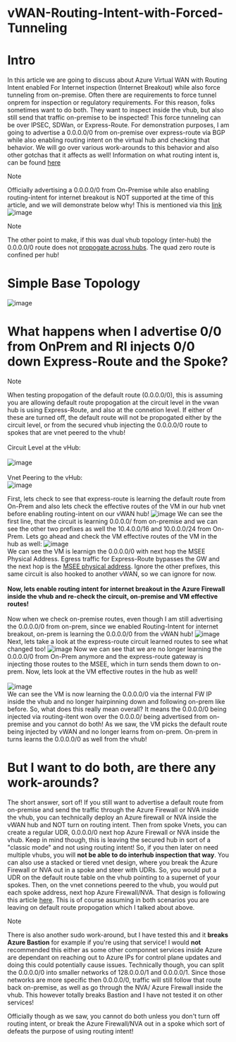 # vWAN-Routing-Intent-with-Forced-Tunneling


# Intro
In this article we are going to discuss about Azure Virtual WAN with Routing Intent enabled For Internet inspection (Internet Breakout) while also force tunneling from on-premise. Often there are requirements to force tunnel onprem for inspection or regulatory requirements. For this reason, folks sometimes want to do both. They want to inspect inside the vhub, but also still send that traffic on-premise to be inspected! This force tunneling can be over IPSEC, SDWan, or Express-Route. For demonstration purposes, I am going to advertise a 0.0.0.0/0 from on-premise over express-route via BGP while also enabling routing intent on the virtual hub and checking that behavior. We will go over various work-arounds to this behavior and also other gotchas that it affects as well! Information on what routing intent is, can be found [here](https://learn.microsoft.com/en-us/azure/virtual-wan/how-to-routing-policies)

> [!NOTE]
> Officially advertising a 0.0.0.0/0 from On-Premise while also enabling routing-intent for internet breakout is NOT supported at the time of this article, and we will demonstrate below why! This is mentioned via this [link](https://learn.microsoft.com/en-us/azure/firewall/forced-tunneling)
> ![image](https://github.com/user-attachments/assets/8d1be4b9-3d90-4524-9987-f0e4d135c011)

> [!NOTE]
> The other point to make, if this was dual vhub topology (inter-hub) the 0.0.0.0/0 route does not [propogate across hubs](https://learn.microsoft.com/en-us/azure/virtual-wan/about-virtual-hub-routing#considerations). The quad zero route is confined per hub!

# Simple Base Topology
![image](https://github.com/user-attachments/assets/4cb363ae-a85a-499a-8ad7-46405b435035)

# What happens when I advertise 0/0 from OnPrem and RI injects 0/0 down Express-Route and the Spoke?

> [!NOTE]
> When testing propogation of the default route (0.0.0.0/0), this is assuming you are allowing default route propogation at the circuit level in the vwan hub is using Express-Route, and also at the connetion level. If either of these are turned off, the default route will not be propogated either by the circuit level, or from the secured vhub injecting the 0.0.0.0/0 route to spokes that are vnet peered to the vhub!
> <br>
> <br>
Circuit Level at the vHub:
> <br>
> <br>
> ![image](https://github.com/user-attachments/assets/233ad03d-3ac5-4550-9026-d038da26c2e6)
> <br>
> <br>
Vnet Peering to the vHub:
> <br>
> ![image](https://github.com/user-attachments/assets/7c093b4e-5d5a-45be-bd0c-1c5b7df7eed1)

First, lets check to see that express-route is learning the default route from On-Prem and also lets check the effective routes of the VM in our hub vnet before enabling routing-intent on our vWAN hub!
![image](https://github.com/user-attachments/assets/33ab8e4e-3549-429f-839e-97ae6cc57bba)
We can see the first line, that the circuit is learning 0.0.0.0/ from on-premise and we can see the other two prefixes as well the 10.4.0.0/16 and 10.0.0.0/24 from On-Prem. Lets go ahead and check the VM effective routes of the VM in the hub as well:
![image](https://github.com/user-attachments/assets/0b45cb4d-ab1d-44cb-a7f7-954027aaa9f4)
<br>
We can see the VM is learnign the 0.0.0.0/0 with next hop the MSEE Physical Address. Egress traffic for Express-Route bypasses the GW and the next hop is the [MSEE physical address](https://github.com/adtork/ExpressRoute--What-is-this-IP-/blob/main/README.md).
Ignore the other prefixes, this same circuit is also hooked to another vWAN, so we can ignore for now.
<br>
<br>
**Now, lets enable routing intent for internet breakout in the Azure Firewall inside the vhub and re-check the circuit, on-premise and VM effective routes!**
<br>
<br>
Now when we check on-premise routes, even though I am still advertising the 0.0.0.0/0 from on-prem, since we enabled Routing-Intent for internet breakout, on-prem is learning the 0.0.0.0/0 from the vWAN hub!
![image](https://github.com/user-attachments/assets/0c28d053-54e2-478f-91b7-630c4896cfef)
Next, lets take a look at the express-route circuit learned routes to see what changed too!
![image](https://github.com/user-attachments/assets/c5f18bb0-64a0-49bb-9fe8-e6907b8d1693)
Now we can see that we are no longer learning the 0.0.0.0/0 from On-Prem anymore and the express-route gateway is injecting those routes to the MSEE, which in turn sends them down to on-prem. Now, lets look at the VM effective routes in the hub as well!
<br>
<br>
![image](https://github.com/user-attachments/assets/0adda907-25b6-47e5-920a-4679f7256078)
<br>
We can see the VM is now learning the 0.0.0.0/0 via the internal FW IP inside the vhub and no longer hairpinning down and following on-prem like before. So, what does this really mean overall? It means the 0.0.0.0/0 being injected via routing-itent won over the 0.0.0.0/ being advertised from on-premise and you cannot do both! As we saw, the VM picks the default route being injected by vWAN and no longer learns from on-prem. On-prem in turns learns the 0.0.0.0/0 as well from the vhub! 

# But I want to do both, are there any work-arounds? 
The short answer, sort of! If you still want to advertise a default route from on-premise and send the traffic through the Azure Firewall or NVA inside the vhub, you can technically deploy an Azure firewall or NVA inside the vWAN hub and NOT turn on routing intent. Then from spoke Vnets, you can create a regular UDR, 0.0.0.0/0 next hop Azure Firewall or NVA inside the vhub. Keep in mind though, this is leaving the secured hub in sort of a "classic mode" and not using routing intent! So, if you then later on need multiple vhubs, you will **not be able to do interhub inspection that way**. You can also use a stacked or tiered vnet design, where you break the Azure Firewall or NVA out in a spoke and steer with UDRs. So, you would put a UDR on the default route table on the vhub pointing to a supernet of your spokes. Then, on the vnet connetions peered to the vhub, you would put each spoke address, next hop Azure Firewall/NVA. That design is following this article [here](https://learn.microsoft.com/en-us/azure/virtual-wan/scenario-route-through-nva). This is of course assuming in both scenarios you are leaving on default route propogation which I talked about above.

> [!NOTE]
There is also another sudo work-around, but I have tested this and it **breaks Azure Bastion** for example if you're using that service! I would **not** recommended this either as some other componnet services inside Azure are dependant on reaching out to Azure IPs for control plane updates and doing this could potentially cause issues. Technically though, you can split the 0.0.0.0/0 into smaller networks of 128.0.0.0/1 and 0.0.0.0/1. Since those networks are more specific then 0.0.0.0/0, traffic will still follow that route back on-premise, as well as go through the NVA/ Azure Firewall inside the vhub. This however totally breaks Bastion and I have not tested it on other services! 

Officially though as we saw, you cannot do both unless you don't turn off routing intent, or break the Azure Firewall/NVA out in a spoke which sort of defeats the purpose of using routing intent! 




